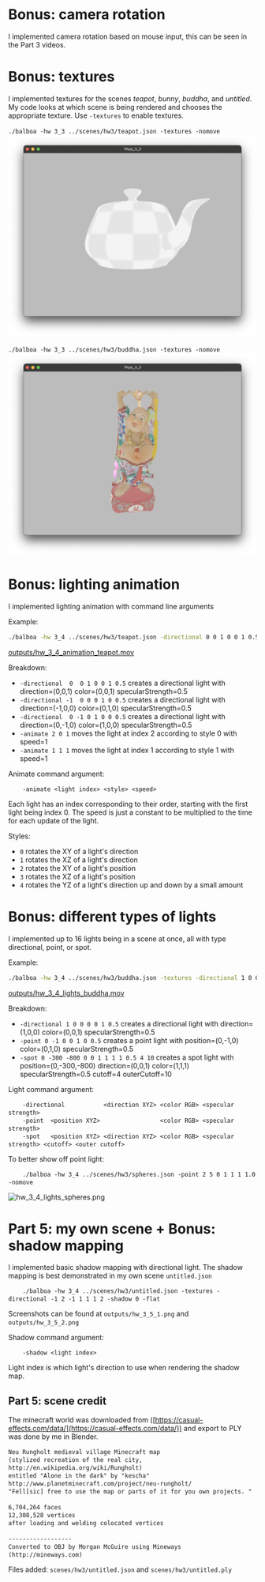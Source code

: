 # Bonus: camera rotation
I implemented camera rotation based on mouse input, this can be seen in the Part 3 videos.



# Bonus: textures
I implemented textures for the scenes *teapot*, *bunny*, *buddha*, and *untitled*. My code looks at which scene is being rendered and chooses the appropriate texture. Use `-textures` to enable textures.


`./balboa -hw 3_3 ../scenes/hw3/teapot.json -textures -nomove`
![outputs/hw_3_3_textures_teapot.png](outputs/hw_3_3_textures_teapot.png)

`./balboa -hw 3_3 ../scenes/hw3/buddha.json -textures -nomove`
![outputs/hw_3_3_textures_buddha.png](outputs/hw_3_3_textures_buddha.png)



# Bonus: lighting animation
I implemented lighting animation with command line arguments

Example:
```sh
./balboa -hw 3_4 ../scenes/hw3/teapot.json -directional 0 0 1 0 0 1 0.5 -directional -1 0 0 0 1 0 0.5 -directional 0 -1 0 1 0 0 0.5 -animate 2 0 1 -animate 1 1 1
```
[outputs/hw_3_4_animation_teapot.mov](outputs/hw_3_4_animation_teapot.mov)

Breakdown:
- `-directional  0  0 1 0 0 1 0.5` creates a directional light with direction=(0,0,1) color=(0,0,1) specularStrength=0.5
- `-directional -1  0 0 0 1 0 0.5` creates a directional light with direction=(-1,0,0) color=(0,1,0) specularStrength=0.5
- `-directional  0 -1 0 1 0 0 0.5` creates a directional light with direction=(0,-1,0) color=(1,0,0) specularStrength=0.5
- `-animate 2 0 1` moves the light at index 2 according to style 0 with speed=1
- `-animate 1 1 1` moves the light at index 1 according to style 1 with speed=1

Animate command argument:
```
    -animate <light index> <style> <speed>
```
Each light has an index corresponding to their order, starting with the first light being index 0. The speed is just a constant to be multiplied to the time for each update of the light.

Styles:
- `0` rotates the XY of a light's direction
- `1` rotates the XZ of a light's direction
- `2` rotates the XY of a light's position
- `3` rotates the XZ of a light's position
- `4` rotates the YZ of a light's direction up and down by a small amount



# Bonus: different types of lights
I implemented up to 16 lights being in a scene at once, all with type directional, point, or spot.

Example:
```sh
./balboa -hw 3_4 ../scenes/hw3/buddha.json -textures -directional 1 0 0 0 0 1 0.5 -animate 0 1 1 -point 0 -1 0 0 1 0 0.5 -animate 1 2 2 -spot 0 -300 -800 0 0 1 1 1 1 0.5 4 10 -animate 2 4 1 -nomove
```
[outputs/hw_3_4_lights_buddha.mov](outputs/hw_3_4_lights_buddha.mov)

Breakdown:
- `-directional 1 0 0 0 0 1 0.5` creates a directional light with direction=(1,0,0) color=(0,0,1) specularStrength=0.5
- `-point 0 -1 0 0 1 0 0.5` creates a point light with position=(0,-1,0) color=(0,1,0) specularStrength=0.5
- `-spot 0 -300 -800 0 0 1 1 1 1 0.5 4 10` creates a spot light with position=(0,-300,-800) direction=(0,0,1) color=(1,1,1) specularStrength=0.5 cutoff=4 outerCutoff=10

Light command argument:
```
    -directional           <direction XYZ> <color RGB> <specular strength>
    -point  <position XYZ>                 <color RGB> <specular strength>
    -spot   <position XYZ> <direction XYZ> <color RGB> <specular strength> <cutoff> <outer cutoff>
```

To better show off point light:
```
    ./balboa -hw 3_4 ../scenes/hw3/spheres.json -point 2 5 0 1 1 1 1.0 -nomove
```
![hw_3_4_lights_spheres.png](hw_3_4_lights_spheres.png)



# Part 5: my own scene  +  Bonus: shadow mapping
I implemented basic shadow mapping with directional light. The shadow mapping is best demonstrated in my own scene `untitled.json`
```
    ./balboa -hw 3_4 ../scenes/hw3/untitled.json -textures -directional -1 2 -1 1 1 1 2 -shadow 0 -flat
```
Screenshots can be found at `outputs/hw_3_5_1.png` and `outputs/hw_3_5_2.png`

Shadow command argument:
```
    -shadow <light index>
```
Light index is which light's direction to use when rendering the shadow map.


## Part 5: scene credit
The minecraft world was downloaded from ([https://casual-effects.com/data/](https://casual-effects.com/data/)) and export to PLY was done by me in Blender.

    Neu Rungholt medieval village Minecraft map
    (stylized recreation of the real city, http://en.wikipedia.org/wiki/Rungholt)
    entitled "Alone in the dark" by "kescha"
    http://www.planetminecraft.com/project/neu-rungholt/
    "Fell[sic] free to use the map or parts of it for you own projects. "

    6,704,264 faces
    12,308,528 vertices 
    after loading and welding colocated vertices

    ------------------
    Converted to OBJ by Morgan McGuire using Mineways (http://mineways.com)

Files added: `scenes/hw3/untitled.json` and `scenes/hw3/untitled.ply`

